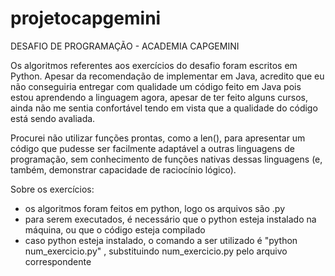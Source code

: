 # projetocapgemini
DESAFIO DE PROGRAMAÇÃO - ACADEMIA CAPGEMINI

Os algoritmos referentes aos exercícios do desafio foram escritos em Python. Apesar da recomendação de implementar em Java, acredito que eu não conseguiria entregar com qualidade um código feito em Java pois estou aprendendo a linguagem agora, apesar de ter feito alguns cursos, ainda não me sentia confortável tendo em vista que a qualidade do código está sendo avaliada.

Procurei não utilizar funções prontas, como a len(), para apresentar um código que pudesse ser facilmente adaptável a outras linguagens de programação, sem conhecimento de funções nativas dessas linguagens (e, também, demonstrar capacidade de raciocínio lógico).

Sobre os exercícios:
- os algoritmos foram feitos em python, logo os arquivos são .py
- para serem executados, é necessário que o python esteja instalado na máquina, ou que o código esteja compilado
- caso python esteja instalado, o comando a ser utilizado é "python num_exercicio.py" , substituindo num_exercicio.py pelo arquivo correspondente
